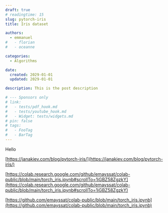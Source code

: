 ```yaml
---
draft: true
# readingtime: 15
slug: pytorch-iris
title: Iris dataset

authors:
  - emmanuel
#   - florian
#   - oceanne

categories:
  - Algorithms

date:
  created: 2029-01-01
  updated: 2029-01-01

description: This is the post description

# --- Sponsors only
# link:
#   - tests/pdf_hook.md
#   - tests/youtube_hook.md
#   - Widget: tests/widgets.md
# pin: false
# tags:
#   - FooTag
#   - BarTag
---
```


Hello

<!-- end-of-excerpt -->
 [https://janakiev.com/blog/pytorch-iris/](https://janakiev.com/blog/pytorch-iris/)

 [https://colab.research.google.com/github/emayssat/colab-public/blob/main/torch_iris.ipynb#scrollTo=1iGBZ58ZgzkY](https://colab.research.google.com/github/emayssat/colab-public/blob/main/torch_iris.ipynb#scrollTo=1iGBZ58ZgzkY)

 [https://github.com/emayssat/colab-public/blob/main/torch_iris.ipynb](https://github.com/emayssat/colab-public/blob/main/torch_iris.ipynb)
